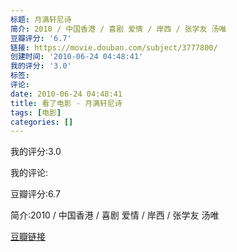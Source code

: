 ```yaml
---
标题: 月满轩尼诗
简介: 2010 / 中国香港 / 喜剧 爱情 / 岸西 / 张学友 汤唯
豆瓣评分: '6.7'
链接: https://movie.douban.com/subject/3777800/
创建时间: '2010-06-24 04:48:41'
我的评分: '3.0'
标签:
评论:
date: 2010-06-24 04:48:41
title: 看了电影 - 月满轩尼诗
tags: [电影]
categories: []
---
```


我的评分:3.0

我的评论:

豆瓣评分:6.7

简介:2010 / 中国香港 / 喜剧 爱情 / 岸西 / 张学友 汤唯

[豆瓣链接](https://movie.douban.com/subject/3777800/)


